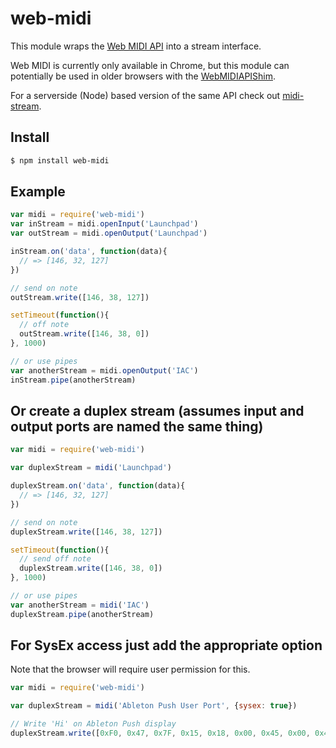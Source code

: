 web-midi
===

This module wraps the [Web MIDI API](http://www.w3.org/TR/webmidi/) into a stream interface. 

Web MIDI is currently only available in Chrome, but this module can potentially be used in older browsers with the [WebMIDIAPIShim](https://github.com/cwilso/WebMIDIAPIShim).

For a serverside (Node) based version of the same API check out [midi-stream](https://github.com/mmckegg/midi-stream).

## Install

```bash
$ npm install web-midi
```

## Example

```js
var midi = require('web-midi')
var inStream = midi.openInput('Launchpad')
var outStream = midi.openOutput('Launchpad')

inStream.on('data', function(data){
  // => [146, 32, 127]
})

// send on note
outStream.write([146, 38, 127])

setTimeout(function(){
  // off note
  outStream.write([146, 38, 0])
}, 1000)

// or use pipes
var anotherStream = midi.openOutput('IAC')
inStream.pipe(anotherStream)
```

## Or create a duplex stream (assumes input and output ports are named the same thing)

```js
var midi = require('web-midi')

var duplexStream = midi('Launchpad')

duplexStream.on('data', function(data){
  // => [146, 32, 127]
})

// send on note
duplexStream.write([146, 38, 127])

setTimeout(function(){
  // send off note
  duplexStream.write([146, 38, 0])
}, 1000)

// or use pipes
var anotherStream = midi('IAC')
duplexStream.pipe(anotherStream)
```

## For SysEx access just add the appropriate option
Note that the browser will require user permission for this.
```js
var midi = require('web-midi')

var duplexStream = midi('Ableton Push User Port', {sysex: true})

// Write 'Hi' on Ableton Push display
duplexStream.write([0xF0, 0x47, 0x7F, 0x15, 0x18, 0x00, 0x45, 0x00, 0x48, 0x69, 0xF7])

```
